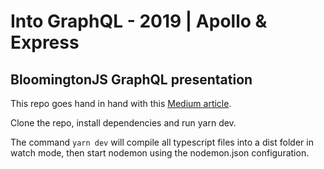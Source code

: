 # Into GraphQL - 2019 | Apollo & Express

## BloomingtonJS GraphQL presentation

This repo goes hand in hand with this [Medium article](https://medium.com/@noamgjacobsonknzi/into-graphql-2019-apollo-express-226520c24610).

Clone the repo, install dependencies and run yarn dev.

The command `yarn dev` will compile all typescript files into a dist folder in watch mode, then start nodemon using the nodemon.json configuration. 

